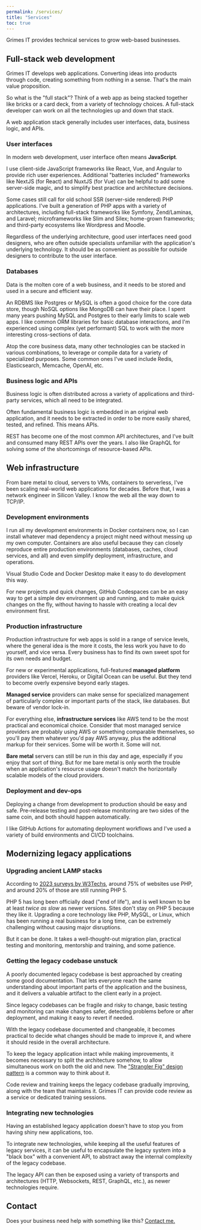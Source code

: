 ```yaml
---
permalink: /services/
title: "Services"
toc: true
---
```


Grimes IT provides technical services to grow web-based businesses.

## Full-stack web development

Grimes IT develops web applications. 
Converting ideas into products through code,
creating something from nothing in a sense. 
That's the main value proposition.

So what is the "full stack"?
Think of a web app as being stacked together
like bricks or a card deck, 
from a variety of technology choices.
A full-stack developer can work on all the technologies up and down that stack.

A web application stack generally includes user interfaces, data, business logic, and APIs.

### User interfaces

In modern web development, user interface often means **JavaScript**.

I use client-side JavaScript frameworks like React, Vue, and Angular to provide rich user experiences.
Additional "batteries included" frameworks like NextJS (for React) and NuxtJS (for Vue) can be helpful to add some server-side magic, and to simplify best practice and architecture decisions. 

Some cases still call for old school SSR (server-side rendered) PHP applications.
I've built a generation of PHP apps with a variety of architectures, including full-stack frameworks like Symfony, Zend/Laminas, and Laravel; microframeworks like Slim and Silex; home-grown frameworks; and third-party ecosystems like Wordpress and Moodle.

Regardless of the underlying architecture, good user interfaces need good designers,
who are often outside specialists unfamiliar with the application's underlying technology.
It should be as convenient as possible for outside designers to contribute to the user interface.

### Databases

Data is the molten core of a web business, and it needs to be stored and used in a secure and efficient way.

An RDBMS like Postgres or MySQL is often a good choice for the core data store,
though NoSQL options like MongoDB can have their place.
I spent many years pushing MySQL and Postgres to their early limits to scale web apps.
I like common ORM libraries for basic database interactions,
and I'm experienced using complex (yet performant) SQL to work with the more interesting cross-sections of data.

Atop the core business data, many other technologies can be stacked in various combinations,
to leverage or compile data for a variety of specialized purposes.
Some common ones I've used include Redis, Elasticsearch, Memcache, OpenAI, etc.

### Business logic and APIs

Business logic is often distributed across a variety of applications and third-party services,
which all need to be integrated.

Often fundamental business logic is embedded in an original web application,
and it needs to be extracted in order to be more easily shared, tested, and refined.
This means APIs.

REST has become one of the most common API architectures, and I've built and consumed many REST APIs over the years.
I also like GraphQL for solving some of the shortcomings of resource-based APIs.

## Web infrastructure

From bare metal to cloud, servers to VMs, containers to serverless, I've been scaling real-world web applications for decades. Before that, I was a network engineer in Silicon Valley. I know the web all the way down to TCP/IP.

### Development environments

I run all my development environments in Docker containers now,
so I can install whatever mad dependency a project might need without messing up my own computer.
Containers are also useful because they can closely reproduce entire production environments
(databases, caches, cloud services, and all)
and even simplify deployment, infrastructure, and operations.

Visual Studio Code and Docker Desktop make it easy to do development this way.

For new projects and quick changes, GitHub Codespaces can be an easy way to get a simple dev environment up and running, and to make quick changes on the fly, without having to hassle with creating a local dev environment first.

### Production infrastructure

Production infrastructure for web apps is sold in a range of service levels, 
where the general idea is the more it costs, the less work you have to do yourself,
and vice versa.
Every business has to find its own sweet spot for its own needs and budget.

For new or experimental applications, full-featured **managed platform** providers like Vercel, Heroku, or Digital Ocean can be useful.
But they tend to become overly expensive beyond early stages.

**Managed service** providers can make sense for specialized management of particularly complex or important parts of the stack, like databases. But beware of vendor lock-in.

For everything else, **infrastructure services** like AWS tend to be the most practical and economical choice.
Consider that most managed service providers are probably using AWS or something comparable themselves,
so you'll pay them whatever you'd pay AWS anyway,
plus the additional markup for their services.
Some will be worth it. Some will not.

**Bare metal** servers can still be run in this day and age,
especially if you enjoy that sort of thing. 
But for me bare metal is
only worth the trouble when an application's resource usage doesn't match the horizontally scalable models of the cloud providers.

### Deployment and dev-ops

Deploying a change from development to production should be easy and safe.
Pre-release testing and post-release monitoring are two sides of the same coin,
and both should happen automatically.

I like GitHub Actions for automating deployment workflows
and I've used a variety of build environments and CI/CD toolchains.

## Modernizing legacy applications

### Upgrading ancient LAMP stacks

According to [2023 surveys by W3Techs](https://w3techs.com/technologies/details/pl-php),
around 75% of websites use PHP,
and around 20% of those are still running PHP 5.

PHP 5 has long been officially dead ("end of life"), 
and is well known to be at least *twice as slow* as newer versions.
Sites don't stay on PHP 5 because they like it. 
Upgrading a core technology like PHP, MySQL, or Linux, 
which has been running a real business for a long time,
can be extremely challenging without causing major disruptions. 

But it can be done. It takes a well-thought-out migration plan, 
practical testing and monitoring, mentorship and training, and some patience.

### Getting the legacy codebase unstuck

A poorly documented legacy codebase is best approached by creating some good documentation.
That lets everyone reach the same understanding about important parts of the application and the business,
and it delivers a valuable artifact to the client early in a project.

Since legacy codebases can be fragile and risky to change,
basic testing and monitoring can make changes safer,
detecting problems before or after deployment,
and making it easy to revert if needed.

With the legacy codebase documented and changeable,
it becomes practical to decide what changes should be made to improve it, and where it should reside in the overall architecture.

To keep the legacy application intact while making improvements, it becomes necessary to split the architecture somehow, to allow simultaneous work on both the old and new. The ["Strangler Fig" design pattern](https://martinfowler.com/bliki/StranglerFigApplication.html) is a common way to think about it.

Code review and training keeps the legacy codebase gradually improving, along with the team that maintains it.
Grimes IT can provide code review as a service or dedicated training sessions.

### Integrating new technologies

Having an established legacy application doesn't have to stop you from having shiny new applications, too.

To integrate new technologies, while keeping all the useful features of legacy services, 
it can be useful to encapsulate the legacy system into a "black box" with a convenient API,
to abstract away the internal complexity of the legacy codebase.

The legacy API can then be exposed using a variety of transports and architectures (HTTP, Websockets, REST, GraphQL, etc.), as newer technologies require.

## Contact

Does your business need help with something like this? [Contact me.](/contact/)
